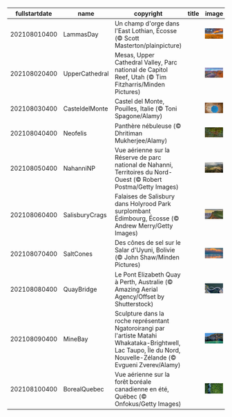 |fullstartdate|name|copyright|title|image|
|--|--|--|--|--|
202108010400|LammasDay|Un champ d'orge dans l'East Lothian, Écosse (© Scott Masterton/plainpicture)||![](/fr-CA/2021/08/202108010400LammasDay.jpg)|
202108020400|UpperCathedral|Mesas, Upper Cathedral Valley, Parc national de Capitol Reef, Utah (© Tim Fitzharris/Minden Pictures)||![](/fr-CA/2021/08/202108020400UpperCathedral.jpg)|
202108030400|CasteldelMonte|Castel del Monte, Pouilles, Italie (© Toni Spagone/Alamy)||![](/fr-CA/2021/08/202108030400CasteldelMonte.jpg)|
202108040400|Neofelis|Panthère nébuleuse (© Dhritiman Mukherjee/Alamy)||![](/fr-CA/2021/08/202108040400Neofelis.jpg)|
202108050400|NahanniNP|Vue aérienne sur la Réserve de parc national de Nahanni, Territoires du Nord-Ouest (© Robert Postma/Getty Images)||![](/fr-CA/2021/08/202108050400NahanniNP.jpg)|
202108060400|SalisburyCrags|Falaises de Salisbury dans Holyrood Park surplombant Édimbourg, Écosse (© Andrew Merry/Getty Images)||![](/fr-CA/2021/08/202108060400SalisburyCrags.jpg)|
202108070400|SaltCones|Des cônes de sel sur le Salar d'Uyuni, Bolivie (© John Shaw/Minden Pictures)||![](/fr-CA/2021/08/202108070400SaltCones.jpg)|
202108080400|QuayBridge|Le Pont Elizabeth Quay à Perth, Australie (© Amazing Aerial Agency/Offset by Shutterstock)||![](/fr-CA/2021/08/202108080400QuayBridge.jpg)|
202108090400|MineBay|Sculpture dans la roche représentant Ngatoroirangi par l'artiste Matahi Whakataka-Brightwell, Lac Taupo, Île du Nord, Nouvelle-Zélande (© Evgueni Zverev/Alamy)||![](/fr-CA/2021/08/202108090400MineBay.jpg)|
202108100400|BorealQuebec|Vue aérienne sur la forêt boréale canadienne en été, Québec (© Onfokus/Getty Images)||![](/fr-CA/2021/08/202108100400BorealQuebec.jpg)|
